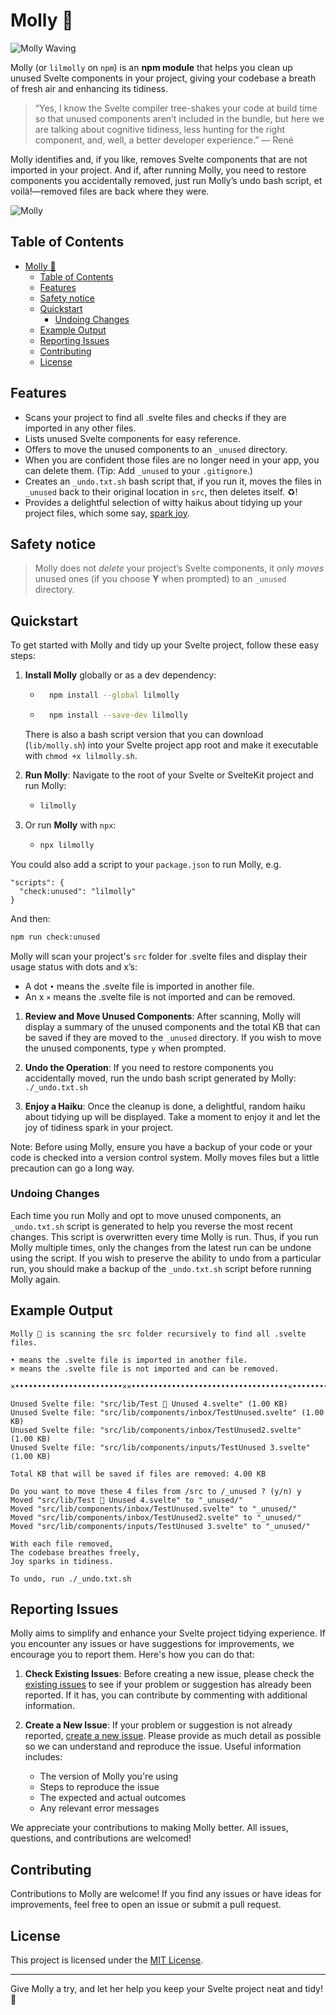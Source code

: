 # Molly 🧹

![Molly Waving](molly-tidies.jpg)

Molly (or `lilmolly` on `npm`) is an **npm module** that helps you clean up unused Svelte components in your project, giving your codebase a breath of fresh air and enhancing its tidiness.

> “Yes, I know the Svelte compiler tree-shakes your code at build time so that unused components aren’t included in the bundle, but here we are talking about cognitive tidiness, less hunting for the right component, and, well, a better developer experience.” — René

Molly identifies and, if you like, removes Svelte components that are not imported in your project. And if, after running Molly, you need to restore components you accidentally removed, just run Molly’s undo bash script, et voilà!—removed files are back where they were.

![Molly](molly-screenshot.jpg)

## Table of Contents

- [Molly 🧹](#molly-)
  - [Table of Contents](#table-of-contents)
  - [Features](#features)
  - [Safety notice](#safety-notice)
  - [Quickstart](#quickstart)
    - [Undoing Changes](#undoing-changes)
  - [Example Output](#example-output)
  - [Reporting Issues](#reporting-issues)
  - [Contributing](#contributing)
  - [License](#license)

## Features

- Scans your project to find all .svelte files and checks if they are imported in any other files.
- Lists unused Svelte components for easy reference.
- Offers to move the unused components to an `_unused` directory.
- When you are confident those files are no longer need in your app, you can delete them. (Tip: Add `_unused` to your `.gitignore`.)
- Creates an `_undo.txt.sh` bash script that, if you run it, moves the files in `_unused` back to their original location in `src`, then deletes itself. ♻️!
- Provides a delightful selection of witty haikus about tidying up your project files, which some say, [spark joy](https://www.youtube.com/watch?v=9AvWs2X-bEA).

## Safety notice

> Molly does not _delete_ your project’s Svelte components, it only _moves_ unused ones (if you choose **Y** when prompted) to an `_unused` directory.

## Quickstart

To get started with Molly and tidy up your Svelte project, follow these easy steps:

1. **Install Molly** globally or as a dev dependency:

   - ```bash
       npm install --global lilmolly
     ```
   - ```bash
       npm install --save-dev lilmolly
     ```

   There is also a bash script version that you can download (`lib/molly.sh`) into your Svelte project app root and make it executable with `chmod +x lilmolly.sh`.

2. **Run Molly**: Navigate to the root of your Svelte or SvelteKit project and run Molly:

   - ```bash
     lilmolly
     ```

3. Or run **Molly** with `npx`:

   - ```bash
     npx lilmolly
     ```

You could also add a script to your `package.json` to run Molly, e.g.

```
"scripts": {
  "check:unused": "lilmolly"
}
```

And then:

```bash
npm run check:unused
```

Molly will scan your project's `src` folder for .svelte files and display their usage status with dots and x’s:

- A dot `•` means the .svelte file is imported in another file.
- An x `×` means the .svelte file is not imported and can be removed.

1. **Review and Move Unused Components**: After scanning, Molly will display a summary of the unused components and the total KB that can be saved if they are moved to the `_unused` directory. If you wish to move the unused components, type `y` when prompted.

2. **Undo the Operation**: If you need to restore components you accidentally moved, run the undo bash script generated by Molly: `./_undo.txt.sh`

3. **Enjoy a Haiku**: Once the cleanup is done, a delightful, random haiku about tidying up will be displayed. Take a moment to enjoy it and let the joy of tidiness spark in your project.

Note: Before using Molly, ensure you have a backup of your code or your code is checked into a version control system. Molly moves files but a little precaution can go a long way.

### Undoing Changes

Each time you run Molly and opt to move unused components, an `_undo.txt.sh` script is generated to help you reverse the most recent changes. This script is overwritten every time Molly is run. Thus, if you run Molly multiple times, only the changes from the latest run can be undone using the script. If you wish to preserve the ability to undo from a particular run, you should make a backup of the `_undo.txt.sh` script before running Molly again.

## Example Output

```
Molly 🧹 is scanning the src folder recursively to find all .svelte files.

• means the .svelte file is imported in another file.
× means the .svelte file is not imported and can be removed.

×••••••••••••••••••••••••××•••••••••••••••••••••••••••••••••••×•••••••••••••••••••••••••••••••••••••••••

Unused Svelte file: "src/lib/Test 🧹 Unused 4.svelte" (1.00 KB)
Unused Svelte file: "src/lib/components/inbox/TestUnused.svelte" (1.00 KB)
Unused Svelte file: "src/lib/components/inbox/TestUnused2.svelte" (1.00 KB)
Unused Svelte file: "src/lib/components/inputs/TestUnused 3.svelte" (1.00 KB)

Total KB that will be saved if files are removed: 4.00 KB

Do you want to move these 4 files from /src to /_unused ? (y/n) y
Moved "src/lib/Test 🧹 Unused 4.svelte" to "_unused/"
Moved "src/lib/components/inbox/TestUnused.svelte" to "_unused/"
Moved "src/lib/components/inbox/TestUnused2.svelte" to "_unused/"
Moved "src/lib/components/inputs/TestUnused 3.svelte" to "_unused/"

With each file removed,
The codebase breathes freely,
Joy sparks in tidiness.

To undo, run ./_undo.txt.sh
```

## Reporting Issues

Molly aims to simplify and enhance your Svelte project tidying experience. If you encounter any issues or have suggestions for improvements, we encourage you to report them. Here's how you can do that:

1. **Check Existing Issues**: Before creating a new issue, please check the [existing issues](https://github.com/renefournier/molly/issues) to see if your problem or suggestion has already been reported. If it has, you can contribute by commenting with additional information.

2. **Create a New Issue**: If your problem or suggestion is not already reported, [create a new issue](https://github.com/renefournier/molly/issues/new). Please provide as much detail as possible so we can understand and reproduce the issue. Useful information includes:

   - The version of Molly you're using
   - Steps to reproduce the issue
   - The expected and actual outcomes
   - Any relevant error messages

We appreciate your contributions to making Molly better. All issues, questions, and contributions are welcomed!

## Contributing

Contributions to Molly are welcome! If you find any issues or have ideas for improvements, feel free to open an issue or submit a pull request.

## License

This project is licensed under the [MIT License](LICENSE).

---

Give Molly a try, and let her help you keep your Svelte project neat and tidy! 🧹
